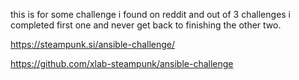 this is for some challenge i found on reddit and out of 3 challenges i completed first one and never get back to finishing the other two.

https://steampunk.si/ansible-challenge/

https://github.com/xlab-steampunk/ansible-challenge
